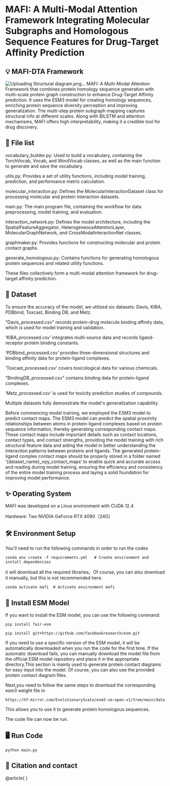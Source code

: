 # MAFI: A Multi-Modal Attention Framework Integrating Molecular Subgraphs and Homologous Sequence Features for Drug-Target Affinity Prediction


## 💡 MAFI-DTA Framework
![Uploading Structural diagram.png…]()
MAFI: A Multi-Modal Attention Framework that combines protein homology sequence generation with multi-scale protein graph construction to enhance Drug-Target Affinity prediction. It uses the ESM3 model for creating homology sequences, enriching protein sequence diversity perception and improving generalization. The multi-step protein subgraph mapping captures structural info at different scales. Along with BILSTM and attention mechanisms, MAFI offers high interpretability, making it a credible tool for drug discovery.



 
## 🧠 File list
vocabulary_builder.py: Used to build a vocabulary, containing the TorchVocab, Vocab, and WordVocab classes, as well as the main function to generate and save the vocabulary.

utils.py: Provides a set of utility functions, including model training, prediction, and performance metric calculation.

molecular_interaction.py: Defines the MolecularInteractionDataset class for processing molecular and protein interaction datasets.

main.py: The main program file, containing the workflow for data preprocessing, model training, and evaluation.

interaction_network.py: Defines the model architecture, including the SpatialFeatureAggregator, HeterogeneousAttentionLayer, MolecularGraphNetwork, and CrossModalInteractionNet classes.

graphmaker.py: Provides functions for constructing molecular and protein contact graphs.

generate_homologous.py: Contains functions for generating homologous protein sequences and related utility functions.

These files collectively form a multi-modal attention framework for drug-target affinity prediction.


## 📁 Dataset
To ensure the accuracy of the model, we utilized six datasets: Davis, KIBA, PDBbind, Toxcast, Binding DB, and Metz. 

"Davis_processed.csv" records protein-drug molecule binding affinity data, which is used for model training and validation. 

‘KIBA_processed.csv’ integrates multi-source data and records ligand-receptor protein binding constants. 

‘PDBbind_processed.csv’ provides three-dimensional structures and binding affinity data for protein-ligand complexes. 

‘Toxcast_processed.csv’ covers toxicological data for various chemicals. 

"BindingDB_processed.csv" contains binding data for protein-ligand complexes. 

‘Metz_processed.csv’ is used for toxicity prediction studies of compounds.

Multiple datasets fully demonstrate the model's generalization capability.


Before commencing model training, we employed the ESM3 model to predict contact maps. The ESM3 model can predict the spatial proximity relationships between atoms in protein-ligand complexes based on protein sequence information, thereby generating corresponding contact maps. These contact maps include important details such as contact locations, contact types, and contact strengths, providing the model training with rich structural feature data and aiding the model in better understanding the interaction patterns between proteins and ligands.
The generated protein-ligand complex contact maps should be properly stored in a folder named ‘{dataset_name}_npy_contact_maps’ to enable quick and accurate access and reading during model training, ensuring the efficiency and consistency of the entire model training process and laying a solid foundation for improving model performance.

## ✨ Operating System
MAFI was developed on a Linux environment with CUDA 12.4

Hardware: Two NVIDIA GeForce RTX 4090（24G）

## 🛠️ Environment Setup
You'll need to run the following commands in order to run the codes
```
conda env create -f requirements.yml   # Create environment and install dependencies
```
it will download all the required libraries。Of course, you can also download it manually, but this is not recommended here.
```
conda activate mafi  # Activate environment mafi
```

## 🔗 Install ESM Model

If you want to install the ESM model, you can use the following command:

```
pip install fair-esm
```

```
pip install git+https://github.com/facebookresearch/esm.git
```

If you need to use a specific version of the ESM model, it will be automatically downloaded when you run the code for the first time. If the automatic download fails, you can manually download the model file from the official ESM model repository and place it in the appropriate directory.This section is mainly used to generate protein contact diagrams for easy input into the model. Of course, you can also use the provided protein contact diagram files.

Next,you need to follow the same steps to download the corresponding esm3 weight file in 

```
https://hf-mirror.com/EvolutionaryScale/esm3-sm-open-v1/tree/main/data
```
This allows you to use it to generate protein homologous sequences.

The code file can now be run.

## 🖥️ Run Code
```
python main.py 
```

## 🤖 Citation and contact
@article{
}
